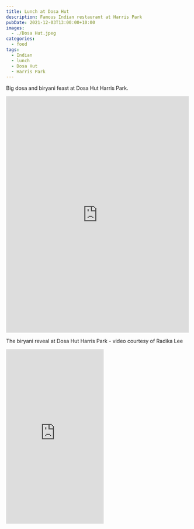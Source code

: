 ```yaml
---
title: Lunch at Dosa Hut
description: Famous Indian restaurant at Harris Park
pubDate: 2021-12-03T13:00:00+10:00
images:
  - ./Dosa Hut.jpeg
categories:
  - food
tags:
  - Indian
  - lunch
  - Dosa Hut
  - Harris Park
---
```


Big dosa and biryani feast at Dosa Hut Harris Park.

<iframe src="https://www.facebook.com/plugins/post.php?href=https%3A%2F%2Fwww.facebook.com%2Fchris1.tham%2Fposts%2Fpfbid0YBfeUbKxpdYLU9W7aENW2sVLwtBvbdwyH7wwzbqibzH1EWKR1xqT7Uo933Dd6e2Kl&show_text=true&width=500" width="500" height="645" style="border:none;overflow:hidden" scrolling="no" frameborder="0" allowfullscreen="true" allow="autoplay; clipboard-write; encrypted-media; picture-in-picture; web-share"></iframe>

The biryani reveal at Dosa Hut Harris Park - video courtesy of Radika Lee

<iframe src="https://www.facebook.com/plugins/video.php?height=476&href=https%3A%2F%2Fwww.facebook.com%2Fchris1.tham%2Fvideos%2F2320301984773556%2F&show_text=false&width=267&t=0" width="267" height="476" style="border:none;overflow:hidden" scrolling="no" frameborder="0" allowfullscreen="true" allow="autoplay; clipboard-write; encrypted-media; picture-in-picture; web-share" allowFullScreen="true"></iframe>
